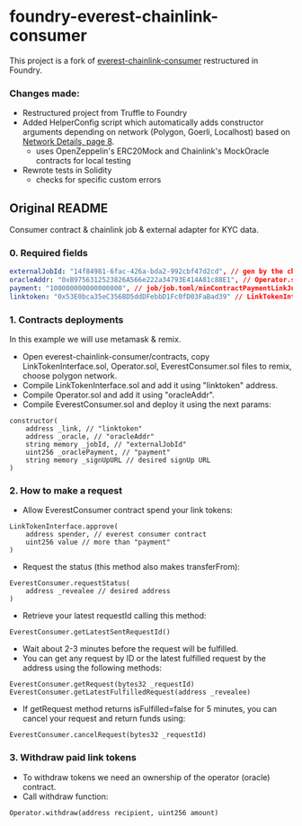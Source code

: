 # foundry-everest-chainlink-consumer

This project is a fork of [everest-chainlink-consumer](https://github.com/EverID/everest-chainlink-consumer) restructured in Foundry.

### Changes made:

- Restructured project from Truffle to Foundry
- Added HelperConfig script which automatically adds constructor arguments depending on network (Polygon, Goerli, Localhost) based on [Network Details, page 8](https://static-assets.everest.org/web/images/HowToSetupAndUseTheEverestChainlinkService.pdf).
  - uses OpenZeppelin's ERC20Mock and Chainlink's MockOracle contracts for local testing
- Rewrote tests in Solidity
  - checks for specific custom errors

## Original README

Consumer contract & chainlink job & external adapter for KYC data.

### 0. Required fields

```yaml
externalJobId: "14f84981-6fac-426a-bda2-992cbf47d2cd", // gen by the chainlink node
oracleAddr: "0xB9756312523826A566e222a34793E414A81c88E1", // Operator.sol
payment: "100000000000000000", // job/job.toml/minContractPaymentLinkJuels
linktoken: "0x53E0bca35eC356BD5ddDFebbD1Fc0fD03FaBad39" // LinkTokenInterface.sol
```

### 1. Contracts deployments

In this example we will use metamask & remix.

- Open everest-chainlink-consumer/contracts, copy LinkTokenInterface.sol, Operator.sol, EverestConsumer.sol files to remix, choose polygon network.
- Compile LinkTokenInterface.sol and add it using "linktoken" address.
- Compile Operator.sol and add it using "oracleAddr".
- Compile EverestConsumer.sol and deploy it using the next params:

```solidity
constructor(
    address _link, // "linktoken"
    address _oracle, // "oracleAddr"
    string memory _jobId, // "externalJobId"
    uint256 _oraclePayment, // "payment"
    string memory _signUpURL // desired signUp URL
)
```

### 2. How to make a request

- Allow EverestConsumer contract spend your link tokens:

```solidity
LinkTokenInterface.approve(
    address spender, // everest consumer contract
    uint256 value // more than "payment"
)
```

- Request the status (this method also makes transferFrom):

```solidity
EverestConsumer.requestStatus(
    address _revealee // desired address
)
```

- Retrieve your latest requestId calling this method:

```solidity
EverestConsumer.getLatestSentRequestId()
```

- Wait about 2-3 minutes before the request will be fulfilled.
- You can get any request by ID or the latest fulfilled request by the address using the following methods:

```solidity
EverestConsumer.getRequest(bytes32 _requestId)
EverestConsumer.getLatestFulfilledRequest(address _revealee)
```

- If getRequest method returns isFulfilled=false for 5 minutes, you can cancel your request and return funds using:

```solidity
EverestConsumer.cancelRequest(bytes32 _requestId)
```

### 3. Withdraw paid link tokens

- To withdraw tokens we need an ownership of the operator (oracle) contract.
- Call withdraw function:

```solidity
Operator.withdraw(address recipient, uint256 amount)
```
